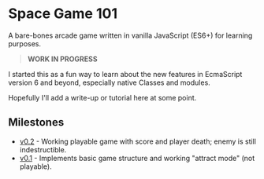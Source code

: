 # Space Game 101

A bare-bones arcade game written in vanilla JavaScript (ES6+) for learning purposes.

> **WORK IN PROGRESS**

I started this as a fun way to learn about the new features in EcmaScript version 6 and beyond, especially native Classes and modules.

Hopefully I'll add a write-up or tutorial here at some point.

## Milestones

- [v0.2](https://github.com/hvianna/space-game-101/releases/tag/v0.2) - Working playable game with score and player death; enemy is still indestructible.
- [v0.1](https://github.com/hvianna/space-game-101/releases/tag/v0.1) - Implements basic game structure and working "attract mode" (not playable).
